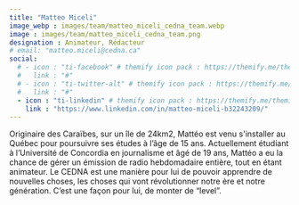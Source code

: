 ```yaml
---
title: "Matteo Miceli"
image_webp : images/team/matteo_miceli_cedna_team.webp
image : images/team/matteo_miceli_cedna_team.png
designation : Animateur, Rédacteur
# email: "matteo.miceli@cedna.ca"
social:
  # - icon : "ti-facebook" # themify icon pack : https://themify.me/themify-icons
  #   link : "#"
  # - icon : "ti-twitter-alt" # themify icon pack : https://themify.me/themify-icons
  #   link : "#"
  - icon : "ti-linkedin" # themify icon pack : https://themify.me/themify-icons
    link : "https://www.linkedin.com/in/matteo-miceli-b32243209/"
---
```


Originaire des Caraïbes, sur un île de 24km2, Mattéo est venu s'installer au Québec pour poursuivre ses études à l’âge de 15 ans. Actuellement étudiant à l’Université de Concordia en journalisme et âgé de 19 ans, Mattéo a eu la chance de gérer un émission de radio hebdomadaire entière, tout en étant animateur. Le CEDNA est une manière pour lui de pouvoir apprendre de nouvelles choses, les choses qui vont révolutionner notre ère et notre génération. C’est une façon pour lui, de monter de “level”.
